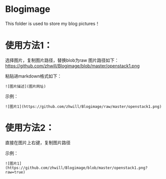 # Blogimage

This folder is used to store my blog pictures！

# 使用方法1：

选择图片，复制图片路径，替换blob为raw
图片路径如下：
https://github.com/zhwill/Blogimage/blob/master/openstack1.png

粘贴进markdown格式如下：

```
![图片描述](图片网址) 
```

示例：

```
![图片1](https://github.com/zhwill/Blogimage/raw/master/openstack1.png)
```

# 使用方法2：

直接在图片上右键，复制图片路径

示例：

```
![图片1](https://github.com/zhwill/Blogimage/blob/master/openstack1.png?raw=true)
```







